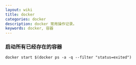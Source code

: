 ```yaml
---
layout: wiki
title: docker
categories: docker
description: docker 常用操作记录。
keywords: docker, 容器
---
```


### 启动所有已经存在的容器

```shell
docker start $(docker ps -a -q --filter "status=exited")  
```
